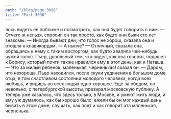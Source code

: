 ```yaml
---
path: "/blog/page_3096"
title: "Part 3096"
---
```


лось видеть ее поближе и посмотреть, как она будет говорить с ним.
— Отчего ж нельзя, спросил он так просто, как будто они были сто лет знакомы.
— Иногда бывают дни, что голос не хорош, сказала она и отошла к клавикордам.
— А нынче?
— Отличный, сказала она, обращаясь к нему с таким восторгом, как будто хвалила чей-нибудь чужой голос. Пьер, довольный тем, что видел, как она говорит, подошел к Борису, который почти также нравился ему в этот день, как и Наташа.
— Что́ за милый ребенок, маленькая, черненькая! сказал он. — Даром, что нехороша.
Пьер находился, после скуки уединения в большом доме отца, в том счастливом состоянии молодого человека, когда всех любишь, и видишь во всех людях одно хорошее. Еще за обедом, он невольно, с петербургской высоты, презирал московскую публику. А теперь уже казалось, что здесь только, в Москве, и умеют жить люди, и ему уж думалось, как бы хорошо было, ежели бы он мог каждый день бывать в этом доме, слушать, как поет и как говорит эта маленькая, черненька
